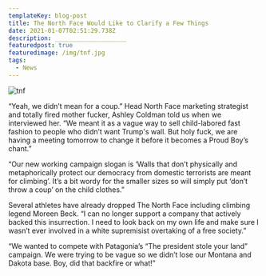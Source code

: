 ```yaml
---
templateKey: blog-post
title: The North Face Would Like to Clarify a Few Things
date: 2021-01-07T02:51:29.738Z
description: ____________________
featuredpost: true
featuredimage: /img/tnf.jpg
tags:
  - News
---
```

![tnf](/img/tnf.jpg)

“Yeah, we didn’t mean for a coup.” Head North Face marketing strategist and totally fired mother fucker, Ashley Coldman told us when we interviewed her. “We meant it as a vague way to sell child-labored fast fashion to people who didn’t want Trump's wall. But holy fuck, we are having a meeting tomorrow to change it before it becomes a Proud Boy’s chant.”

“Our new working campaign slogan is ‘Walls that don’t physically and metaphorically protect our democracy from domestic terrorists are meant for climbing’. It’s a bit wordy for the smaller sizes so will simply put ‘don’t throw a coup’ on the child clothes.”

Several athletes have already dropped The North Face including climbing legend Moreen Beck. “I can no longer support a company that actively backed this insurrection. I need to look back on my own life and make sure I wasn’t ever involved in a white supremisist overtaking of a free society.”

“We wanted to compete with Patagonia’s “The president stole your land” campaign. We were trying to be vague so we didn’t lose our Montana and Dakota base. Boy, did that backfire or what!”